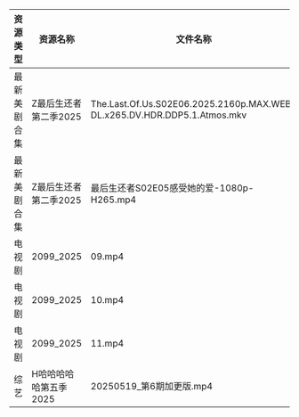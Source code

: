 | 资源类型   | 资源名称          | 文件名称                                                                     | 分享链接                                 | 更新时间                |
| ------ | ------------- | ------------------------------------------------------------------------ | ------------------------------------ | ------------------- |
| 最新美剧合集 | Z最后生还者第二季2025 | The.Last.Of.Us.S02E06.2025.2160p.MAX.WEB-DL.x265.DV.HDR.DDP5.1.Atmos.mkv | https://www.alipan.com/s/D2wQCNCSJQC | 2025-05-19 15:05:45 |
| 最新美剧合集 | Z最后生还者第二季2025 | 最后生还者S02E05感受她的爱-1080p-H265.mp4                                          | https://www.alipan.com/s/D2wQCNCSJQC | 2025-05-19 15:05:44 |
| 电视剧    | 2099_2025     | 09.mp4                                                                   | https://www.alipan.com/s/GXigMRaVR89 | 2025-05-19 15:05:04 |
| 电视剧    | 2099_2025     | 10.mp4                                                                   | https://www.alipan.com/s/GXigMRaVR89 | 2025-05-19 15:05:03 |
| 电视剧    | 2099_2025     | 11.mp4                                                                   | https://www.alipan.com/s/GXigMRaVR89 | 2025-05-19 15:05:03 |
| 综艺     | H哈哈哈哈哈第五季2025 | 20250519_第6期加更版.mp4                                                      | https://www.alipan.com/s/xGAPLokKzoj | 2025-05-19 13:05:55 |
